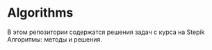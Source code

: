 # Algorithms
 
В этом репозитории содержатся решения задач с курса на Stepik Алгоритмы: методы и решения.
